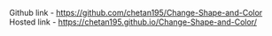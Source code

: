 Github link -  https://github.com/chetan195/Change-Shape-and-Color
Hosted link -  https://chetan195.github.io/Change-Shape-and-Color/
